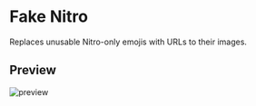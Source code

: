 # Fake Nitro
Replaces unusable Nitro-only emojis with URLs to their images.

## Preview
![preview](https://dolfies.needsmental.help/YmxuR893ej.png?key=isjKQcSrMMUHqQ)
